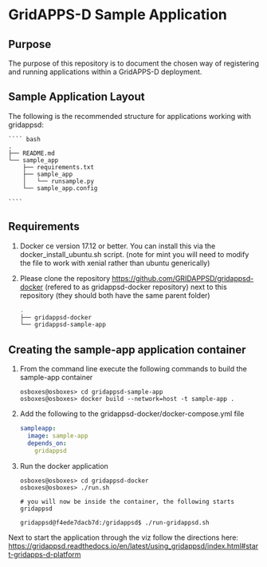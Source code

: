 # GridAPPS-D Sample Application

## Purpose

The purpose of this repository is to document the chosen way of registering and running applications within a 
GridAPPS-D deployment.

## Sample Application Layout

The following is the recommended structure for applications working with gridappsd:

    ```` bash
    .
    ├── README.md
    └── sample_app
        ├── requirements.txt
        ├── sample_app
        │   └── runsample.py
        └── sample_app.config
    
    ````

## Requirements

1. Docker ce version 17.12 or better.  You can install this via the docker_install_ubuntu.sh script.  (note for mint you will need to modify the file to work with xenial rather than ubuntu generically)

2. Please clone the repository <https://github.com/GRIDAPPSD/gridappsd-docker> (refered to as gridappsd-docker 
   repository) next to this repository (they should both have the same parent folder)

    ```` bash
    .
    ├── gridappsd-docker
    └── gridappsd-sample-app
    ````

## Creating the sample-app application container

1.  From the command line execute the following commands to build the sample-app container

    ```` console
    osboxes@osboxes> cd gridappsd-sample-app
    osboxes@osboxes> docker build --network=host -t sample-app .
    ````

1.  Add the following to the gridappsd-docker/docker-compose.yml file

    ```` yaml
    sampleapp:
      image: sample-app
      depends_on: 
        gridappsd    
    ````

1.  Run the docker application 

    ```` console
    osboxes@osboxes> cd gridappsd-docker
    osboxes@osboxes> ./run.sh
    
    # you will now be inside the container, the following starts gridappsd
    
    gridappsd@f4ede7dacb7d:/gridappsd$ ./run-gridappsd.sh
    
    ````

Next to start the application through the viz follow the directions here: https://gridappsd.readthedocs.io/en/latest/using_gridappsd/index.html#start-gridapps-d-platform
